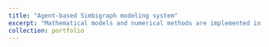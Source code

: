 ```yaml
---
title: "Agent-based Simbigraph modeling system"
excerpt: "Mathematical models and numerical methods are implemented in periodically updated versions of the [Simbigraph](https://sourceforge.net/projects/budnik/) agent-based simulation system<br/><img src='/images/1.jpg'> <img src='/images/2.jpg'> <img src='/images/3.jpg'> <img src='/images/4.jpg'>"
collection: portfolio
---
```

